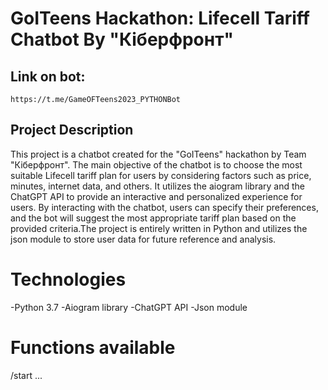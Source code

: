 # GoITeens Hackathon: Lifecell Tariff Chatbot By "Кіберфронт"
## Link on bot:
    https://t.me/GameOFTeens2023_PYTHONBot
## Project Description
This project is a chatbot created for the "GoITeens" hackathon by Team "Кіберфронт". The main objective of the chatbot is to choose the most suitable Lifecell tariff plan for users by considering factors such as price, minutes, internet data, and others. It utilizes the aiogram library and the ChatGPT API to provide an interactive and personalized experience for users. By interacting with the chatbot, users can specify their preferences, and the bot will suggest the most appropriate tariff plan based on the provided criteria.The project is entirely written in Python and utilizes the json module to store user data for future reference and analysis.
# Technologies
-Python 3.7
-Aiogram library
-ChatGPT API
-Json module
# Functions available
/start
...

